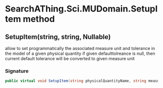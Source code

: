 # SearchAThing.Sci.MUDomain.SetupItem method
## SetupItem(string, string, Nullable<double>)
allow to set programmatically the associated measure unit and tolerance in the model of a given physical quantity
            if given defaulttolreance is null, then current default tolerance will be converted to given measure unit

### Signature
```csharp
public virtual void SetupItem(string physicalQuantityName, string measureUnitName, Nullable<double> defaultTolerance = null)
```

